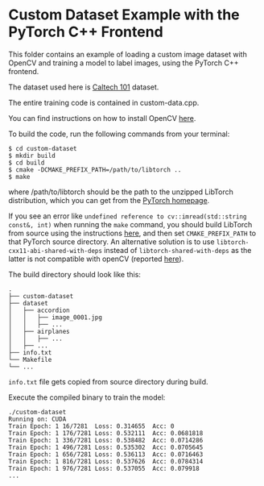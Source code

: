 # Custom Dataset Example with the PyTorch C++ Frontend

This folder contains an example of loading a custom image dataset with OpenCV and training a model to label images, using the PyTorch C++ frontend.

The dataset used here is [Caltech 101](https://data.caltech.edu/records/mzrjq-6wc02) dataset.

The entire training code is contained in custom-data.cpp.

You can find instructions on how to install OpenCV [here](../tools/InstallingOpenCV.md).

To build the code, run the following commands from your terminal:

```shell
$ cd custom-dataset
$ mkdir build
$ cd build
$ cmake -DCMAKE_PREFIX_PATH=/path/to/libtorch ..
$ make
```

where /path/to/libtorch should be the path to the unzipped LibTorch distribution, which you can get from the [PyTorch homepage](https://pytorch.org/get-started/locally/).

If you see an error like `undefined reference to cv::imread(std::string const&, int)` when running the `make` command, you should build LibTorch from source using the instructions [here](https://github.com/pytorch/pytorch#from-source), and then set `CMAKE_PREFIX_PATH` to that PyTorch source directory. An alternative solution is to use `libtorch-cxx11-abi-shared-with-deps` instead of `libtorch-shared-with-deps` as the latter is not compatible with openCV (reported [here](https://discuss.pytorch.org/t/library-conflict-between-libtorch-and-opencv/64489)).

The build directory should look like this:

```
.
├── custom-dataset
├── dataset
│   ├── accordion
│   │   ├── image_0001.jpg
│   │   ├── ...
│   ├── airplanes
│   │   ├── ...
│   ├── ...
├── info.txt
└── Makefile
└── ...
```

`info.txt` file gets copied from source directory during build.

Execute the compiled binary to train the model:

```shell
./custom-dataset
Running on: CUDA
Train Epoch: 1 16/7281	Loss: 0.314655	Acc: 0
Train Epoch: 1 176/7281	Loss: 0.532111	Acc: 0.0681818
Train Epoch: 1 336/7281	Loss: 0.538482	Acc: 0.0714286
Train Epoch: 1 496/7281	Loss: 0.535302	Acc: 0.0705645
Train Epoch: 1 656/7281	Loss: 0.536113	Acc: 0.0716463
Train Epoch: 1 816/7281	Loss: 0.537626	Acc: 0.0784314
Train Epoch: 1 976/7281	Loss: 0.537055	Acc: 0.079918
...

```